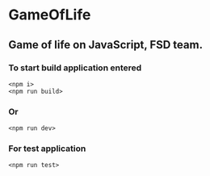 # GameOfLife
## Game of life on JavaScript, FSD team.
### To start build application entered 
    <npm i>
    <npm run build>
### Or 
    <npm run dev>
### For test application 
    <npm run test>
